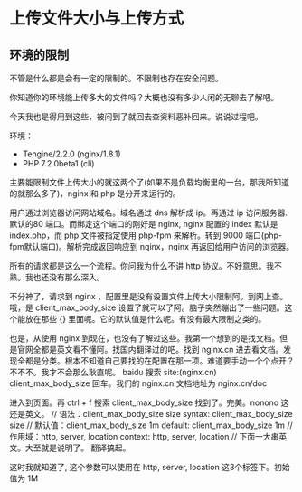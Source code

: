 # 上传文件大小与上传方式

## 环境的限制
不管是什么都是会有一定的限制的。不限制也存在安全问题。

你知道你的环境能上传多大的文件吗？大概也没有多少人闲的无聊去了解吧。

今天我也是得用到这些，被问到了就回去查资料恶补回来。说说过程吧。

环境：
* Tengine/2.2.0 (nginx/1.8.1)
* PHP 7.2.0beta1 (cli)

主要能限制文件上传大小的就这两个了(如果不是负载均衡里的一台，那我所知道的就那么多了)，nginx 和 php 是分开来运行的。

用户通过浏览器访问网站域名。域名通过 dns 解析成 ip。再通过 ip 访问服务器. 默认的80 端口。而绑定这个端口的刚好是 nginx, nginx 配置的 index 默认是 index.php，而 php 文件被指定使用 php-fpm 来解析。转到 9000 端口(php-fpm默认端口)。解析完成返回响应到 nginx，nginx 再返回给用户访问的浏览器。

所有的请求都是这么一个流程。你问我为什么不讲 http 协议。不好意思。我不熟。我也还没有那么深入。

不分神了，请求到 nginx ，配置里是没有设置文件上传大小限制阿。到网上查。哦，是
client_max_body_size 设置了就可以了阿。脑子突然蹦出了一些问题。这个能放在那些 {} 里面呢。它的默认值是什么呢。有没有最大限制之类的。

也是，从使用 nginx 到现在，也没有了解过这些。我第一个想到的是找文档。但是官网全都是英文看不懂阿。找国内翻译过的吧。找到 nginx.cn 进去看文档。发现全都是分类。根本不知道自己要找的在配置在那一项。难道要手动一个个点开？不不不。我才不会那么耿直呢。 baidu 搜索 site:(nginx.cn) client_max_body_size 回车。我们的 nginx.cn 文档地址为 nginx.cn/doc

进入到页面。再 ctrl + f 搜索 client_max_body_size 找到了。完美。nonono
这还是英文。
// 语法：client_max_body_size size
syntax: client_max_body_size size
// 默认值：client_max_body_size 1m
default: client_max_body_size 1m
// 作用域：http, server, location
context: http, server, location
// 下面一大串英文。大至就是说明了。
翻译搞起。

这时我就知道了, 这个参数可以使用在 http, server, location 这3个标签下。初始值为 1M
